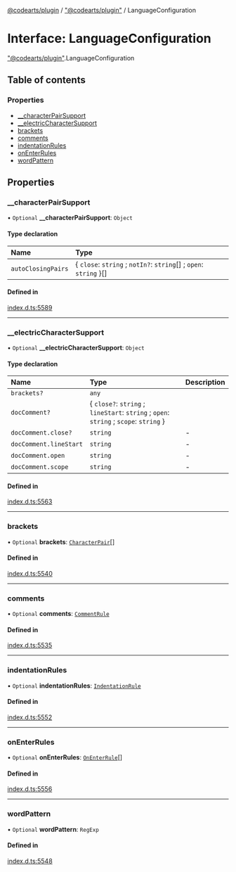[@codearts/plugin](../README.md) / ["@codearts/plugin"](../modules/_codearts_plugin_.md) / LanguageConfiguration

# Interface: LanguageConfiguration

["@codearts/plugin"](../modules/_codearts_plugin_.md).LanguageConfiguration

## Table of contents

### Properties

- [\_\_characterPairSupport](codearts_plugin_.LanguageConfiguration.md#__characterpairsupport)
- [\_\_electricCharacterSupport](codearts_plugin_.LanguageConfiguration.md#__electriccharactersupport)
- [brackets](codearts_plugin_.LanguageConfiguration.md#brackets)
- [comments](codearts_plugin_.LanguageConfiguration.md#comments)
- [indentationRules](codearts_plugin_.LanguageConfiguration.md#indentationrules)
- [onEnterRules](codearts_plugin_.LanguageConfiguration.md#onenterrules)
- [wordPattern](codearts_plugin_.LanguageConfiguration.md#wordpattern)

## Properties

### \_\_characterPairSupport

• `Optional` **\_\_characterPairSupport**: `Object`

#### Type declaration

| Name | Type |
| :------ | :------ |
| `autoClosingPairs` | { `close`: `string` ; `notIn?`: `string`[] ; `open`: `string`  }[] |

#### Defined in

[index.d.ts:5589](https://github.com/huaweicloud/cloudide-plugin-api/blob/b58031b/index.d.ts#L5589)

___

### \_\_electricCharacterSupport

• `Optional` **\_\_electricCharacterSupport**: `Object`

#### Type declaration

| Name | Type | Description |
| :------ | :------ | :------ |
| `brackets?` | `any` |  |
| `docComment?` | { `close?`: `string` ; `lineStart`: `string` ; `open`: `string` ; `scope`: `string`  } |  |
| `docComment.close?` | `string` | - |
| `docComment.lineStart` | `string` | - |
| `docComment.open` | `string` | - |
| `docComment.scope` | `string` | - |

#### Defined in

[index.d.ts:5563](https://github.com/huaweicloud/cloudide-plugin-api/blob/b58031b/index.d.ts#L5563)

___

### brackets

• `Optional` **brackets**: [`CharacterPair`](../modules/_codearts_plugin_.md#characterpair)[]

#### Defined in

[index.d.ts:5540](https://github.com/huaweicloud/cloudide-plugin-api/blob/b58031b/index.d.ts#L5540)

___

### comments

• `Optional` **comments**: [`CommentRule`](codearts_plugin_.CommentRule.md)

#### Defined in

[index.d.ts:5535](https://github.com/huaweicloud/cloudide-plugin-api/blob/b58031b/index.d.ts#L5535)

___

### indentationRules

• `Optional` **indentationRules**: [`IndentationRule`](codearts_plugin_.IndentationRule.md)

#### Defined in

[index.d.ts:5552](https://github.com/huaweicloud/cloudide-plugin-api/blob/b58031b/index.d.ts#L5552)

___

### onEnterRules

• `Optional` **onEnterRules**: [`OnEnterRule`](codearts_plugin_.OnEnterRule.md)[]

#### Defined in

[index.d.ts:5556](https://github.com/huaweicloud/cloudide-plugin-api/blob/b58031b/index.d.ts#L5556)

___

### wordPattern

• `Optional` **wordPattern**: `RegExp`

#### Defined in

[index.d.ts:5548](https://github.com/huaweicloud/cloudide-plugin-api/blob/b58031b/index.d.ts#L5548)
